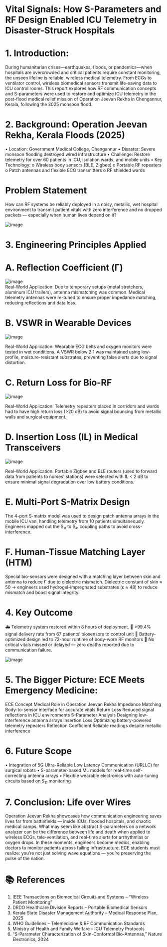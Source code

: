 # Vital Signals: How S-Parameters and RF Design Enabled ICU Telemetry in Disaster-Struck Hospitals

# 1. Introduction:
During humanitarian crises—earthquakes, floods, or pandemics—when hospitals are overcrowded and critical patients require constant monitoring, the unseen lifeline is reliable, wireless medical telemetry. From ECGs to ventilator control, wireless biomedical sensors transmit life-saving data to ICU control rooms.
This report explores how RF communication concepts and S-parameters were used to restore and optimize ICU telemetry in the post-flood medical relief mission of Operation Jeevan Rekha in Chengannur, Kerala, following the 2025 monsoon flood.

# 2. Background: Operation Jeevan Rekha, Kerala Floods (2025)
•	Location: Government Medical College, Chengannur
•	Disaster: Severe monsoon flooding destroyed wired infrastructure
•	Challenge: Restore telemetry for over 60 patients in ICU, isolation wards, and mobile units
•	Key Technology:
o	Wireless body sensors (BLE, Zigbee)
o	Portable RF repeaters
o	Patch antennas and flexible ECG transmitters
o	RF shielded wards
# Problem Statement
How can RF systems be reliably deployed in a noisy, metallic, wet hospital environment to transmit patient vitals with zero interference and no dropped packets — especially when human lives depend on it?

![image](https://github.com/user-attachments/assets/73820422-d195-4a49-8b5f-a89f87549937)

                                        
# 3. Engineering Principles Applied
# A. Reflection Coefficient (Γ)
   ![image](https://github.com/user-attachments/assets/bc748c52-af8d-4f73-8b5b-03aaea0b114e)                  
Real-World Application:
Due to temporary setups (metal stretchers, aluminum ICU trailers), antenna mismatching was common. Medical telemetry antennas were re-tuned to ensure proper impedance matching, reducing reflections and data loss.

# B. VSWR in Wearable Devices
   ![image](https://github.com/user-attachments/assets/fd9277ec-f778-4c75-8e09-1ec23e58277a)
                                         
Real-World Application:
Wearable ECG belts and oxygen monitors were tested in wet conditions. A VSWR below 2:1 was maintained using low-profile, moisture-resistant substrates, preventing false alerts due to signal distortion.

# C. Return Loss for Bio-RF
   ![image](https://github.com/user-attachments/assets/afb080b4-66cf-4128-8724-6b6695a33976)
                                        
Real-World Application:
Telemetry repeaters placed in corridors and wards had to have high return loss (>20 dB) to avoid signal bouncing from metallic walls and surgical equipment.

# D. Insertion Loss (IL) in Medical Transceivers
  ![image](https://github.com/user-attachments/assets/74e3b144-eeb8-499f-ac88-f8580f42d5f5)
                                      
Real-World Application:
Portable Zigbee and BLE routers (used to forward data from patients to nurses' stations) were selected with IL < 2 dB to ensure minimal signal degradation over low battery conditions.

# E. Multi-Port S-Matrix Design
The 4-port S-matrix model was used to design patch antenna arrays in the mobile ICU van, handling telemetry from 10 patients simultaneously.
Engineers mapped out the S₁₁ to S₄₁ coupling paths to avoid cross-interference.

# F. Human-Tissue Matching Layer (HTM)
Special bio-sensors were designed with a matching layer between skin and antenna to reduce $\Gamma$ due to dielectric mismatch.
Dielectric constant of skin ≈ 50 → engineers used hydrogel-impregnated substrates (ε ≈ 48) to reduce mismatch and boost signal integrity.

# 4. Key Outcome
🚑 Telemetry system restored within 8 hours of deployment.
📶 >99.4% signal delivery rate from 67 patients’ biosensors to control unit
🔋 Battery-optimized design led to 72-hour runtime of body-worn RF monitors
🎯 No critical vitals missed or delayed — zero deaths reported due to communication failure.
  
   ![image](https://github.com/user-attachments/assets/0053ccfb-9802-4d5f-ac16-38135b5809bd)

                       
# 5. The Bigger Picture: ECE Meets Emergency Medicine:

ECE Concept	Medical Role in Operation Jeevan Rekha
Impedance Matching	Body-to-sensor interface for accurate vitals
Return Loss	Reduced signal reflections in ICU environments
S-Parameter Analysis	Designing low-interference antenna arrays
Insertion Loss	Optimizing battery-powered telemetry repeaters
Reflection Coefficient	Reliable readings despite metallic interference

# 6. Future Scope
•	Integration of 5G Ultra-Reliable Low Latency Communication (URLLC) for surgical robots
•	S-parameter-based ML models for real-time self-correcting antenna arrays
•	Flexible wearable electronics with auto-tuning circuits based on $S_{11}$ monitoring

# 7. Conclusion: Life over Wires
Operation Jeevan Rekha showcases how communication engineering saves lives far from battlefields — inside ICUs, flooded hospitals, and chaotic medical camps. What may seem like abstract S-parameters on a network analyzer can be the difference between life and death when applied to wireless ECGs, tele-ventilation, and real-time alerts for arrhythmias or oxygen drops.
In these moments, engineers become medics, enabling doctors to monitor patients across failing infrastructure. ECE students must realize: you’re not just solving wave equations — you’re preserving the pulse of the nation.

# 📚 References
1.	IEEE Transactions on Biomedical Circuits and Systems – “Wireless Patient Monitoring”
2.	DRDO Healthcare Division Reports – Portable Biomedical Sensors
3.	Kerala State Disaster Management Authority – Medical Response Plan, 2025
4.	WHO Guidelines – Telemedicine & RF Communication Standards
5.	Ministry of Health and Family Welfare – ICU Telemetry Protocols
6.	“S-Parameter Characterization of Skin-Conformal Bio-Antennas,” Nature Electronics, 2024
